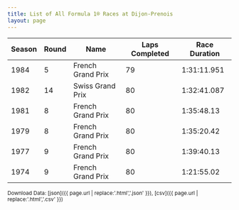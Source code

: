 ```yaml
---
title: List of All Formula 1® Races at Dijon-Prenois
layout: page
---
```


| Season | Round | Name | Laps Completed | Race Duration |
|--|--|--|--|--|
| 1984 | 5 | French Grand Prix | 79 | 1:31:11.951 |
| 1982 | 14 | Swiss Grand Prix | 80 | 1:32:41.087 |
| 1981 | 8 | French Grand Prix | 80 | 1:35:48.13 |
| 1979 | 8 | French Grand Prix | 80 | 1:35:20.42 |
| 1977 | 9 | French Grand Prix | 80 | 1:39:40.13 |
| 1974 | 9 | French Grand Prix | 80 | 1:21:55.02 |

<small>Download Data: [json]({{ page.url | replace:'.html','.json' }}), [csv]({{ page.url | replace:'.html','.csv' }})</small>
